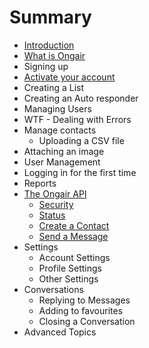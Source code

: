 # Summary

* [Introduction](README.md)
* [What is Ongair](chapter1.md)
* Signing up
* [Activate your account](activate_your_account.md)
* Creating a List
* Creating an Auto responder
* Managing Users
* WTF - Dealing with Errors
* Manage contacts
   * Uploading a CSV file
* Attaching an image
* User Management
* Logging in for the first time
* Reports
* [The Ongair API](API_overview.md)
   * [Security](API_security.md)
   * [Status](API_status.md)
   * [Create a Contact](API_create_a_contact.md)
   * [Send a Message](API_send_a_message.md)
* Settings
   * Account Settings
   * Profile Settings
   * Other Settings
* Conversations
   * Replying to Messages
   * Adding to favourites
   * Closing a Conversation
* Advanced Topics

